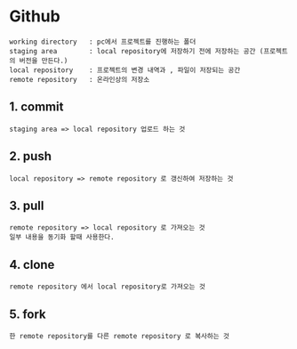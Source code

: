 # Github

```
working directory   : pc에서 프로젝트를 진행하는 폴더
staging area        : local repository에 저장하기 전에 저장하는 공간 (프로젝트의 버전을 만든다.)
local repository    : 프로젝트의 변경 내역과 , 파일이 저장되는 공간
remote repository   : 온라인상의 저장소
```
## 1. commit

```
staging area => local repository 업로드 하는 것
```


## 2. push 

```
local repository => remote repository 로 갱신하여 저장하는 것
```

## 3. pull

```
remote repository => local repository 로 가져오는 것
일부 내용을 동기화 할때 사용한다.
```

## 4. clone
```
remote repository 에서 local repository로 가져오는 것
```

## 5. fork
```
한 remote repository를 다른 remote repository 로 복사하는 것
```
